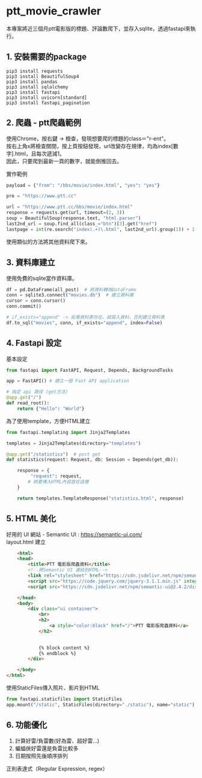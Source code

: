 # ptt_movie_crawler

本專案將近三個月ptt電影版的標題、評論數爬下，並存入sqlite，透過fastapi來執行。

## 1. 安裝需要的package
```
pip3 install requests
pip3 install BeautifulSoup4
pip3 install pandas
pip3 install sqlalchemy
pip3 install fastapi
pip3 install uvicorn[standard]
pip3 install fastapi_pagination
```

## 2. 爬蟲 - ptt爬蟲範例
使用Chrome，按右鍵 -> 檢查，發現想要爬的標題的class＝"r-ent"。<br/>
按右上角x將檢查關閉，按上頁按鈕發現，url改變存在規律，均為index[數字].html，且每次遞減1。<br/>
因此，只要爬到最新一頁的數字，就能倒推回去。<br/>

實作範例
```python
payload = {"from": "/bbs/movie/index.html", "yes": "yes"}

pre = "https://www.ptt.cc"

url = "https://www.ptt.cc/bbs/movie/index.html"
response = requests.get(url, timeout=(2, 3))
soup = BeautifulSoup(response.text, "html.parser")
last2nd_url = soup.find_all(class_="btn")[3].get("href")
lastpage = int(re.search("index(.+)\.html", last2nd_url).group(1)) + 1  # 找到最後一頁的網址
```

使用類似的方法將其他資料爬下來。

## 3. 資料庫建立

使用免費的sqlite當作資料庫。

```python
df = pd.DataFrame(all_post)  # 將資料轉為DataFrame
conn = sqlite3.connect("movies.db")  # 建立資料庫
cursor = conn.cursor()
conn.commit()

# if_exists="append" -> 如果資料表存在，就寫入資料，否則建立資料表
df.to_sql("movies", conn, if_exists="append", index=False)
```

## 4. Fastapi 設定
基本設定

```python
from fastapi import FastAPI, Request, Depends, BackgroundTasks

app = FastAPI() # 建立一個 Fast API application

# 指定 api 路徑 (get方法)
@app.get("/")
def read_root():
    return {"Hello": "World"}

```

為了使用template，方便HTML建立
```python
from fastapi.templating import Jinja2Templates

templates = Jinja2Templates(directory="templates")

@app.get("/statistics")  # post get
def statistics(request: Request, db: Session = Depends(get_db)):

    response = {
         "request": request,
        # 將要傳入HTML內容放在這裡
    }

    return templates.TemplateResponse("statistics.html", response)

```

## 5. HTML 美化
好用的 UI 網站 - Semantic UI : https://semantic-ui.com/ <br/>
layout.html 建立
```HTML
    <html>
    <head>
        <title>PTT 電影版爬蟲資料</title>
        <!--將Semantic UI 連結到HTML-->
        <link rel="stylesheet" href="https://cdn.jsdelivr.net/npm/semantic-ui@2.4.2/dist/semantic.min.css">
        <script src="https://code.jquery.com/jquery-3.1.1.min.js" integrity="sha256-hVVnYaiADRTO2PzUGmuLJr8BLUSjGIZsDYGmIJLv2b8=" crossorigin="anonymous"></script>
        <script src="https://cdn.jsdelivr.net/npm/semantic-ui@2.4.2/dist/semantic.min.js"></script>

    </head>
    <body>
        <div class="ui container">
            <br>
            <h2>
                <a style="color:black" href="/">PTT 電影版爬蟲資料</a>
            </h2>
            

            {% block content %}
            {% endblock %}
        </div>

    </body>
</html>
```

使用StaticFiles傳入照片、影片到HTML

```python
from fastapi.staticfiles import StaticFiles
app.mount("/static", StaticFiles(directory="./static"), name="static")
```

## 6. 功能優化
1. 計算好雷/負雷數(好為雷、超好雷...)
2. 蝙蝠俠好雷還是負雷比較多
3. 日期按照先後順序排列

正則表達式（Regular Expression, regex）
